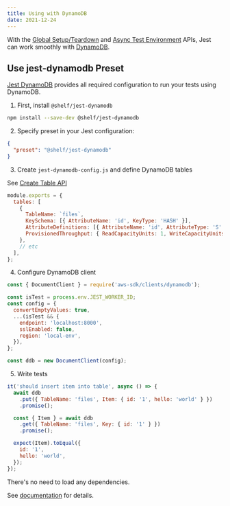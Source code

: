 ```yaml
---
title: Using with DynamoDB
date: 2021-12-24
---
```


With the [Global Setup/Teardown](Configuration.md#globalsetup-string) and [Async Test Environment](Configuration.md#testenvironment-string) APIs, Jest can work smoothly with [DynamoDB](https://aws.amazon.com/dynamodb/).

## Use jest-dynamodb Preset

[Jest DynamoDB](https://github.com/shelfio/jest-dynamodb) provides all required configuration to run your tests using DynamoDB.

1.  First, install `@shelf/jest-dynamodb`

```bash npm2yarn
npm install --save-dev @shelf/jest-dynamodb
```

2.  Specify preset in your Jest configuration:

```json
{
  "preset": "@shelf/jest-dynamodb"
}
```

3.  Create `jest-dynamodb-config.js` and define DynamoDB tables

See [Create Table API](https://docs.aws.amazon.com/AWSJavaScriptSDK/latest/AWS/DynamoDB.html#createTable-property)

```js
module.exports = {
  tables: [
    {
      TableName: `files`,
      KeySchema: [{ AttributeName: 'id', KeyType: 'HASH' }],
      AttributeDefinitions: [{ AttributeName: 'id', AttributeType: 'S' }],
      ProvisionedThroughput: { ReadCapacityUnits: 1, WriteCapacityUnits: 1 },
    },
    // etc
  ],
};
```

4.  Configure DynamoDB client

```js
const { DocumentClient } = require('aws-sdk/clients/dynamodb');

const isTest = process.env.JEST_WORKER_ID;
const config = {
  convertEmptyValues: true,
  ...(isTest && {
    endpoint: 'localhost:8000',
    sslEnabled: false,
    region: 'local-env',
  }),
};

const ddb = new DocumentClient(config);
```

5.  Write tests

```js
it('should insert item into table', async () => {
  await ddb
    .put({ TableName: 'files', Item: { id: '1', hello: 'world' } })
    .promise();

  const { Item } = await ddb
    .get({ TableName: 'files', Key: { id: '1' } })
    .promise();

  expect(Item).toEqual({
    id: '1',
    hello: 'world',
  });
});
```

There's no need to load any dependencies.

See [documentation](https://github.com/shelfio/jest-dynamodb) for details.
